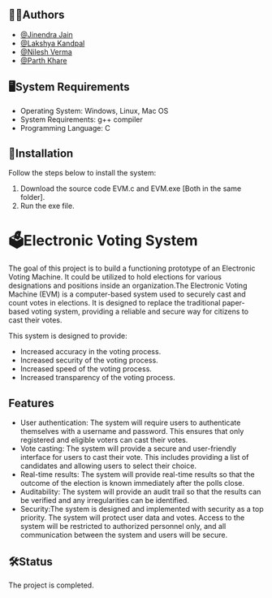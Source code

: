 ## 👨‍💻Authors
- [@Jinendra Jain](https://github.com/jjinendra3)
- [@Lakshya Kandpal](https://github.com/HiLakshya)
- [@Nilesh Verma](https://github.com/NileshVerma001)
- [@Parth Khare](https://github.com/Parth1706)

## 🖥️System Requirements 
* Operating System: Windows, Linux, Mac OS 
* System Requirements: g++ compiler
* Programming Language: C 

## 💽Installation 
Follow the steps below to install the system: 
1. Download the source code EVM.c and EVM.exe [Both in the same folder]. 
2. Run the exe file.

#  🗳️Electronic Voting System

The goal of this project is to build a functioning prototype of an Electronic Voting Machine. 
It could be utilized to hold elections for various designations and positions inside an organization.The Electronic Voting Machine (EVM) is a computer-based system used to securely cast and count votes in elections. It is designed to replace the traditional paper-based voting system, providing a reliable and secure way for citizens to cast their votes. 

This system is designed to provide: 
* Increased accuracy in the voting process.
* Increased security of the voting process. 
* Increased speed of the voting process.
* Increased transparency of the voting process.

## Features 
* User authentication: The system will require users to authenticate themselves with a username and password. This ensures that only registered and eligible voters can cast their votes. 
* Vote casting: The system will provide a secure and user-friendly interface for users to cast their vote. This includes providing a list of candidates and allowing users to select their choice. 
* Real-time results: The system will provide real-time results so that the outcome of the election is known immediately after the polls close. 
* Auditability: The system will provide an audit trail so that the results can be verified and any irregularities can be identified. 
* Security:The system is designed and implemented with security as a top priority. The system will protect user data and votes. Access to the system will be restricted to authorized personnel only, and all communication between the system and users will be secure. 


## 🛠Status
The project is completed.

